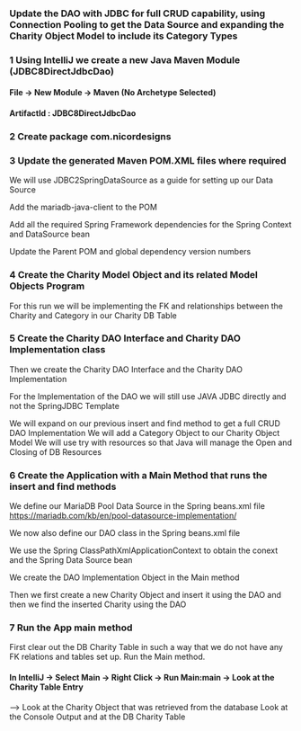 ### Update the DAO with JDBC for full CRUD capability, using Connection Pooling to get the Data Source and expanding the Charity Object Model to include its Category Types

### 1 Using IntelliJ we create a new Java Maven Module (JDBC8DirectJdbcDao)

#### File -> New Module -> Maven (No Archetype Selected)

#### ArtifactId : JDBC8DirectJdbcDao

### 2 Create package com.nicordesigns

### 3 Update the generated Maven POM.XML files where required

We will use JDBC2SpringDataSource as a guide for setting up our Data Source

Add the mariadb-java-client to the POM

Add all the required Spring Framework dependencies for the Spring Context and DataSource bean

Update the Parent POM and global dependency version numbers

### 4 Create the Charity Model Object and its related Model Objects Program

For this run we will be implementing the FK and relationships between the Charity and Category in our Charity DB Table

### 5  Create the Charity DAO Interface and Charity DAO Implementation class

Then we create the Charity DAO Interface and the Charity DAO Implementation

For the Implementation of the DAO we will still use JAVA JDBC directly and not the SpringJDBC Template

We will expand on our previous insert and find method to get a full CRUD DAO Implementation We will add a Category
Object to our Charity Object Model We will use try with resources so that Java will manage the Open and Closing of DB
Resources

### 6  Create the Application with a Main Method that runs the insert and find methods

We define our MariaDB Pool Data Source in the Spring beans.xml file
https://mariadb.com/kb/en/pool-datasource-implementation/

We now also define our DAO class in the Spring beans.xml file

We use the Spring ClassPathXmlApplicationContext to obtain the conext and the Spring Data Source bean

We create the DAO Implementation Object in the Main method

Then we first create a new Charity Object and insert it using the DAO and then we find the inserted Charity using the
DAO

### 7 Run the App main method

First clear out the DB Charity Table in such a way that we do not have any FK relations and tables set up. Run the Main
method.

#### In IntelliJ -> Select Main -> Right Click -> Run Main:main -> Look at the Charity Table Entry

--> Look at the Charity Object that was retrieved from the database Look at the Console Output and at the DB Charity
Table